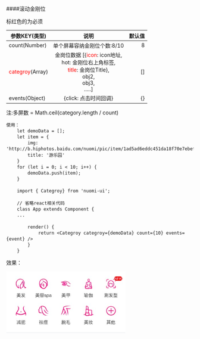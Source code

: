 ####滚动金刚位

标红色的为必须
 
| 参数KEY(类型)        | 说明         | 默认值  |
| ------------- |:-------------:| -----:|
| count(Number) |  单个屏幕容纳金刚位个数:8/10| 8 |
| <font color=red>categroy</font>(Array)| 金岗位数据 [{<font color=red>icon</font>: icon地址,<br>hot: 金刚位右上角标签,<br><font color=red>title</font>: 金岗位Title},<br>obj2,<br>obj3,<br> .....]     |  []  |
| events(Object) | {click: 点击时间回调}      |   {} |
  		
 
注:多屏数 = Math.ceil(category.length / count)

  	使用：
  		let demoData = []; 
  		let item = {
    		img: 'http://b.hiphotos.baidu.com/nuomi/pic/item/1ad5ad6eddc451da18f70e7ebefd5266d0163225.jpg',
    		title: '游乐园'
		}
		for (let i = 0; i < 10; i++) {
    		demoData.push(item);
		}
  		
  		import { Categroy} from 'nuomi-ui';
  		
  		// 省略react相关代码
		class App extends Component {
  		...
  		
  			render() {
  				return <Categroy categroy={demoData} count={10} events={event} />
  			}
  		}
  		


  		
  效果：
  
  <img src="./img/categroy.png" width="320"/>